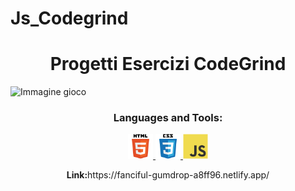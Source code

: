 # Js_Codegrind
<h1 align="center">Progetti Esercizi CodeGrind</h1>

<img src="https://github.com/jacopoallori/Memory-Game/blob/master/MemoryGame.png" alt="Immagine gioco">
<div align="center">
<h3>Languages and Tools:</h3>
<p>
  <a href="https://www.w3.org/html/" target="_blank" rel="noreferrer"> 
    <img src="https://raw.githubusercontent.com/devicons/devicon/master/icons/html5/html5-original-wordmark.svg" alt="html5" width="40" height="40"/> 
  </a> 
  <a href="https://www.w3schools.com/css/" target="_blank" rel="noreferrer"> 
    <img src="https://raw.githubusercontent.com/devicons/devicon/master/icons/css3/css3-original-wordmark.svg" alt="css3" width="40" height="40"/> 
  </a>
  <a href="https://developer.mozilla.org/en-US/docs/Web/JavaScript" target="_blank" rel="noreferrer"> 
    <img src="https://raw.githubusercontent.com/devicons/devicon/master/icons/javascript/javascript-original.svg" alt="javascript" width="40" height="40"/> 
  </a>
</p>
</div>
<p align="center"><b>Link:</b>https://fanciful-gumdrop-a8ff96.netlify.app/</p>
